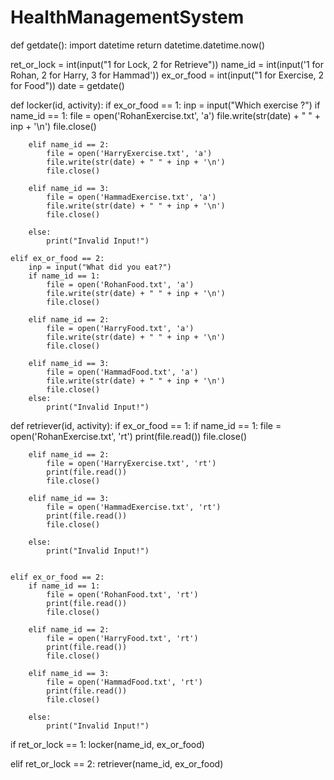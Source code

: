 # HealthManagementSystem

def getdate():
    import datetime
    return datetime.datetime.now()

ret_or_lock = int(input("1 for Lock, 2 for Retrieve"))
name_id = int(input('1 for Rohan, 2 for Harry, 3 for Hammad'))
ex_or_food = int(input("1 for Exercise, 2 for Food"))
date = getdate()

def locker(id, activity):
    if ex_or_food == 1:
        inp = input("Which exercise ?")
        if name_id == 1:
            file = open('RohanExercise.txt', 'a')
            file.write(str(date) + " " + inp + '\n')
            file.close()

        elif name_id == 2:
            file = open('HarryExercise.txt', 'a')
            file.write(str(date) + " " + inp + '\n')
            file.close()

        elif name_id == 3:
            file = open('HammadExercise.txt', 'a')
            file.write(str(date) + " " + inp + '\n')
            file.close()

        else:
            print("Invalid Input!")

    elif ex_or_food == 2:
        inp = input("What did you eat?")
        if name_id == 1:
            file = open('RohanFood.txt', 'a')
            file.write(str(date) + " " + inp + '\n')
            file.close()

        elif name_id == 2:
            file = open('HarryFood.txt', 'a')
            file.write(str(date) + " " + inp + '\n')
            file.close()

        elif name_id == 3:
            file = open('HammadFood.txt', 'a')
            file.write(str(date) + " " + inp + '\n')
            file.close()
        else:
            print("Invalid Input!")

def retriever(id, activity):
    if ex_or_food == 1:
        if name_id == 1:
            file = open('RohanExercise.txt', 'rt')
            print(file.read())
            file.close()

        elif name_id == 2:
            file = open('HarryExercise.txt', 'rt')
            print(file.read())
            file.close()

        elif name_id == 3:
            file = open('HammadExercise.txt', 'rt')
            print(file.read())
            file.close()

        else:
            print("Invalid Input!")


    elif ex_or_food == 2:
        if name_id == 1:
            file = open('RohanFood.txt', 'rt')
            print(file.read())
            file.close()

        elif name_id == 2:
            file = open('HarryFood.txt', 'rt')
            print(file.read())
            file.close()

        elif name_id == 3:
            file = open('HammadFood.txt', 'rt')
            print(file.read())
            file.close()

        else:
            print("Invalid Input!")

if ret_or_lock == 1:
    locker(name_id, ex_or_food)

elif ret_or_lock == 2:
    retriever(name_id, ex_or_food)
